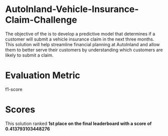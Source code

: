 # AutoInland-Vehicle-Insurance-Claim-Challenge

The objective of the is to develop a predictive model that determines if a customer will submit a vehicle insurance claim in the next three months. This solution will help streamline financial planning at AutoInland and allow them to better serve their customers by understanding which customers are likely to submit a claim.

# Evaluation Metric
f1-score

# Scores
This solution ranked **1st place on the final leaderboard with a score of 0.413793103448276**
